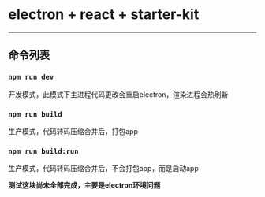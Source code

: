 # electron + react + starter-kit
____

## 命令列表

### `npm run dev` 

开发模式，此模式下主进程代码更改会重启electron，渲染进程会热刷新

### `npm run build` 

生产模式，代码转码压缩合并后，打包app

### `npm run build:run`

生产模式，代码转码压缩合并后，不会打包app，而是启动app

**测试这块尚未全部完成，主要是electron环境问题**